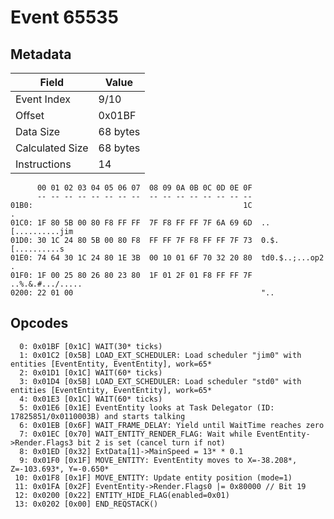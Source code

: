 # Event 65535

## Metadata

| Field           | Value    |
|-----------------|----------|
| Event Index     | 9/10     |
| Offset          | 0x01BF   |
| Data Size       | 68 bytes |
| Calculated Size | 68 bytes |
| Instructions    | 14       |

```
      00 01 02 03 04 05 06 07  08 09 0A 0B 0C 0D 0E 0F
      -- -- -- -- -- -- -- --  -- -- -- -- -- -- -- --
01B0:                                               1C                 .
01C0: 1F 80 5B 00 80 F8 FF FF  7F F8 FF FF 7F 6A 69 6D  ..[..........jim
01D0: 30 1C 24 80 5B 00 80 F8  FF FF 7F F8 FF FF 7F 73  0.$.[..........s
01E0: 74 64 30 1C 24 80 1E 3B  00 10 01 6F 70 32 20 80  td0.$..;...op2 .
01F0: 1F 00 25 80 26 80 23 80  1F 01 2F 01 F8 FF FF 7F  ..%.&.#.../.....
0200: 22 01 00                                          "..             
```

## Opcodes

```
  0: 0x01BF [0x1C] WAIT(30* ticks)
  1: 0x01C2 [0x5B] LOAD_EXT_SCHEDULER: Load scheduler "jim0" with entities [EventEntity, EventEntity], work=65*
  2: 0x01D1 [0x1C] WAIT(60* ticks)
  3: 0x01D4 [0x5B] LOAD_EXT_SCHEDULER: Load scheduler "std0" with entities [EventEntity, EventEntity], work=65*
  4: 0x01E3 [0x1C] WAIT(60* ticks)
  5: 0x01E6 [0x1E] EventEntity looks at Task Delegator (ID: 17825851/0x0110003B) and starts talking
  6: 0x01EB [0x6F] WAIT_FRAME_DELAY: Yield until WaitTime reaches zero
  7: 0x01EC [0x70] WAIT_ENTITY_RENDER_FLAG: Wait while EventEntity->Render.Flags3 bit 2 is set (cancel turn if not)
  8: 0x01ED [0x32] ExtData[1]->MainSpeed = 13* * 0.1
  9: 0x01F0 [0x1F] MOVE_ENTITY: EventEntity moves to X=-38.208*, Z=-103.693*, Y=-0.650*
 10: 0x01F8 [0x1F] MOVE_ENTITY: Update entity position (mode=1)
 11: 0x01FA [0x2F] EventEntity->Render.Flags0 |= 0x80000 // Bit 19
 12: 0x0200 [0x22] ENTITY_HIDE_FLAG(enabled=0x01)
 13: 0x0202 [0x00] END_REQSTACK()
```
